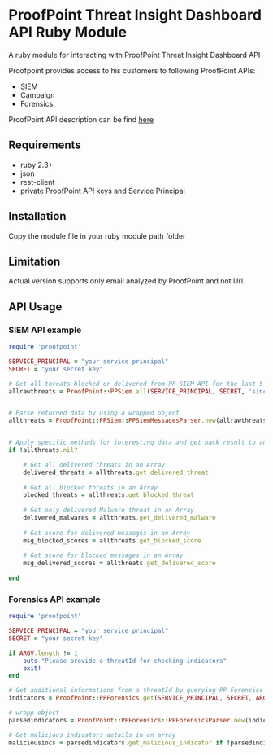 # ProofPoint Threat Insight Dashboard API Ruby Module
A ruby module for interacting with ProofPoint Threat Insight Dashboard API

Proofpoint provides access to his customers to following ProofPoint APIs:
* SIEM
* Campaign
* Forensics

ProofPoint API description can be find [here](https://help.proofpoint.com/Threat_Insight_Dashboard/API_Documentation)

## Requirements
* ruby 2.3+
* json
* rest-client
* private ProofPoint API keys and Service Principal

## Installation
Copy the module file in your ruby module path folder

## Limitation
Actual version supports only email analyzed by ProofPoint and not Url.

## API Usage

### SIEM API example
```ruby
require 'proofpoint'

SERVICE_PRINCIPAL = "your service principal"
SECRET = "your secret key"

# Get all threats blocked or delivered from PP SIEM API for the last 5 minutes
allrawthreats = ProofPoint::PPSiem.all(SERVICE_PRINCIPAL, SECRET, 'sinceSeconds', '300')


# Parse returned data by using a wrapped object
allthreats = ProofPoint::PPSiem::PPSiemMessagesParser.new(allrawthreats) if !allrawthreats.nil?	


# Apply specific methods for interesting data and get back result to an Array
if !allthreats.nil?

	# Get all delivered threats in an Array
	delivered_threats = allthreats.get_delivered_threat
	
	# Get all blocked threats in an Array
	blocked_threats = allthreats.get_blocked_threat
	
	# Get only delivered Malware threat in an Array
	delivered_malwares = allthreats.get_delivered_malware
	
	# Get score for delivered messages in an Array
	msg_blocked_scores = allthreats.get_blocked_score
	
	# Get score for blocked messages in an Array
	msg_delivered_scores = allthreats.get_delivered_score
	
end
```

### Forensics API example
```ruby
require 'proofpoint'

SERVICE_PRINCIPAL = "your service principal"
SECRET = "your secret key"

if ARGV.length != 1
	puts "Please provide a threatId for checking indicators"
	exit!
end

# Get additional informations from a threatId by querying PP Forensics API
indicators = ProofPoint::PPForensics.get(SERVICE_PRINCIPAL, SECRET, ARGV[0])

# wrapp object
parsedindicators = ProofPoint::PPForensics::PPForensicsParser.new(indicators) if !indicators.nil?

# Get malicious indicators details in an array
maliciousiocs = parsedindicators.get_malicious_indicator if !parsedindicators.nil?
```
